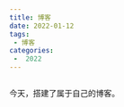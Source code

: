 ```yaml
---
title: 博客
date: 2022-01-12
tags:
 - 博客
categories:
 -  2022
---
```


<img src="https://asushiny.oss-cn-guangzhou.aliyuncs.com/images/mine.png" alt class="medium-zoom-image">

今天，搭建了属于自己的博客。